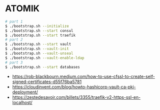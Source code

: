 # ATOMIK

```sh
# part 1
$ ./bootstrap.sh --initialize
$ ./bootstrap.sh --start consul
$ ./bootstrap.sh --start traefik
# part 2
$ ./bootstrap.sh --start vault
$ ./bootstrap.sh --vault-init
$ ./bootstrap.sh --vault-unseal
$ ./bootstrap.sh --vault-enable-ldap
# part 3
$ ./bootstrap.sh --start databases
```

* https://rob-blackbourn.medium.com/how-to-use-cfssl-to-create-self-signed-certificates-d55f76ba5781
* https://cloudinvent.com/blog/howto-hashicorp-vault-ca-pki-deployment/
* https://zestedesavoir.com/billets/3355/traefik-v2-https-ssl-en-localhost/
